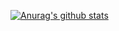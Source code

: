 <!-- ### Pedro William B Moraes -->

[![Anurag's github stats](https://github-readme-stats.vercel.app/api?username=PedroWilliam&show_icons=true&theme=tokyonight&hide=stars)](https://github.com/anuraghazra/github-readme-stats)

<!--
**PedroWilliam/PedroWilliam** is a ✨ _special_ ✨ repository because its `README.md` (this file) appears on your GitHub profile.

Here are some ideas to get you started:

- 🔭 I’m currently working on ...
- 🌱 I’m currently learning ...
- 👯 I’m looking to collaborate on ...
- 🤔 I’m looking for help with ...
- 💬 Ask me about ...
- 📫 How to reach me: ...
- 😄 Pronouns: ...
- ⚡ Fun fact: ...
-->
